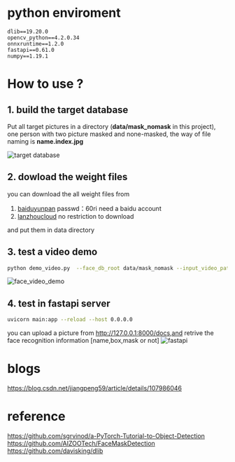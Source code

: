 # python enviroment
```
dlib==19.20.0
opencv_python==4.2.0.34
onnxruntime==1.2.0
fastapi==0.61.0
numpy==1.19.1
```

# How to use ?
##  1. build the target database
Put all target pictures in a directory (**data/mask_nomask** in this project), one person with two picture masked and none-masked, the way of file naming is **name.index.jpg**

![target database](https://img-blog.csdnimg.cn/20200813183849696.png?#pic_center)
## 2. dowload the weight files
you can download the all weight files from 
1. [baiduyunpan](https://pan.baidu.com/s/1i9i7Y3eclsiz95BSMl0NUA) passwd：60ri  need a baidu account
2. [lanzhoucloud](https://wws.lanzous.com/igD2Ymgphfa)   no restriction to download

and put them in data directory

## 3. test a video demo

```bash
python demo_video.py  --face_db_root data/mask_nomask --input_video_path 0.mp4 --output_video_path output.mp4
```
![face_video_demo](https://img-blog.csdnimg.cn/20200813221028400.gif#pic_center)
## 4. test in fastapi server

```bash
uvicorn main:app --reload --host 0.0.0.0
```
you can upload a picture from http://127.0.0.1:8000/docs,and retrive the face recognition information [name,box,mask or not]
![fastapi](https://img-blog.csdnimg.cn/20200813221935981.jpg#pic_center)

# blogs
https://blog.csdn.net/jiangpeng59/article/details/107986046

# reference
https://github.com/sgrvinod/a-PyTorch-Tutorial-to-Object-Detection
https://github.com/AIZOOTech/FaceMaskDetection
https://github.com/davisking/dlib
